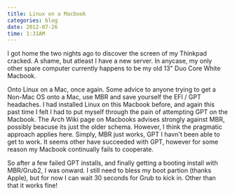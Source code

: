 ```yaml
---
title: Linux on a Macbook
categories: blog
date: 2012-07-26
time: 1:31AM
---
```

I got home the two nights ago to discover the screen of my Thinkpad cracked. A shame, but atleast I have a new server. In anycase, my only other spare computer currently happens to be my old 13" Duo Core White Macbook.

Onto Linux on a Mac, once again. Some advice to anyone trying to get a Non-Mac OS onto a Mac, use MBR and save yourself the EFI / GPT headaches. I had installed Linux on this Macbook before, and again this past time I felt I had to put myself through the pain of attempting GPT on the Macbook. The Arch Wiki page on Macbooks advises strongly against MBR, possibly beacuse its just the older schema. However, I think the pragmatic approach applies here. Simply, MBR just works, GPT I havn't been able to get to work. It seems other have succeeded with GPT, however for some reason my Macbook continually fails to cooperate.

So after a few failed GPT installs, and finally getting a booting install with MBR/Grub2, I was onward. I still need to bless my boot partion (thanks Apple), but for now I can wait 30 seconds for Grub to kick in. Other than that it works fine!
